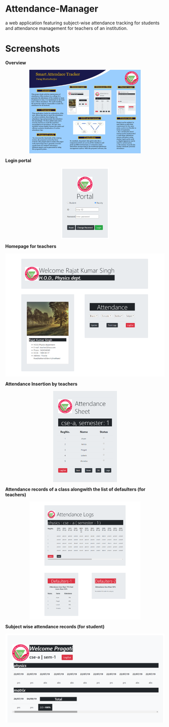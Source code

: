 # Attendance-Manager

a web application featuring subject-wise attendance tracking for students and attendance management for teachers of an institution. 

# Screenshots
  
<b>Overview</b>

<p align="center">
  
<img align="center" src="./assets/images/poster.jpg" alt="poster" width="70%" height="auto"/>

</p>

<b>Login portal</b>

<p align="center">
  
<img align="center" src="./assets/images/login.png" alt="login" width="30%" height="auto"/>

</p>

<b>Homepage for teachers</b>

<p align="center">
  
<img align="center" src="./assets/images/welcome.png" alt="thome"/>

</p>

<b>Attendance Insertion by teachers</b>

<p align="center">
  
<img align="center" src="./assets/images/sheet.png" alt="insert" width="40%" height="auto"/>

</p>

<b>Attendance records of a class alongwith the list of defaulters (for teachers)</b>

<p align="center">
  
<img align="center" src="./assets/images/display1.png" alt="tdisplay" width="70%" height="auto"/>

</p>

<b>Subject wise attendance records (for student)</b>

<p align="center">
  
<img align="center" src="./assets/images/display2.png" alt="sdisplay"/>

</p>
